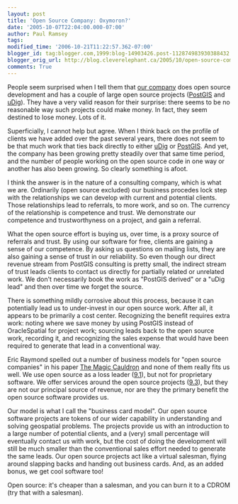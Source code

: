 ```yaml
---
layout: post
title: 'Open Source Company: Oxymoron?'
date: '2005-10-07T22:04:00.000-07:00'
author: Paul Ramsey
tags: 
modified_time: '2006-10-21T11:22:57.362-07:00'
blogger_id: tag:blogger.com,1999:blog-14903426.post-112874983930388432
blogger_orig_url: http://blog.cleverelephant.ca/2005/10/open-source-company-oxymoron.html
comments: True
---
```


People seem surprised when I tell them that [our company](http://www.refractions.net/) does open source development and has a couple of large open source projects ([PostGIS](http://postgis.refractions.net/) and [uDig](http://udig.refractions.net/)). They have a very valid reason for their surprise: there seems to be no reasonable way such projects could make money. In fact, they seem destined to lose money. Lots of it.

Superficially, I cannot help but agree. When I think back on the profile of clients we have added over the past several years, there does not seem to be that much work that ties back directly to either [uDig](http://udig.refractions.net/) or [PostGIS](http://postgis.refractions.net/). And yet, the company has been growing pretty steadily over that same time period, and the number of people working on the open source code in one way or another has also been growing. So clearly something is afoot.

I think the answer is in the nature of a consulting company, which is what we are. Ordinarily (open source excluded) our business procedes lock step with the relationships we can develop with current and potential clients. Those relationships lead to referrals, to more work, and so on. The currency of the relationship is competence and trust. We demonstrate our competence and trustworthyness on a project, and gain a referral.

What the open source effort is buying us, over time, is a proxy source of referrals and trust. By using our software for free, clients are gaining a sense of our competence. By asking us questions on mailing lists, they are also gaining a sense of trust in our reliability. So even though our direct revenue stream from PostGIS consulting is pretty small, the indirect stream of trust leads clients to contact us directly for partially related or unrelated work. We don't necessarily book the work as "PostGIS derived" or a "uDig lead" and then over time we forget the source.

There is something mildly corrosive about this process, because it can potentially lead us to under-invest in our open source work. After all, it appears to be primarily a cost center. Recognizing the benefit requires extra work: noting where we save money by using PostGIS instead of OracleSpatial for project work; sourcing leads back to the open source work, recording it, and recognizing the sales expense that would have been required to generate that lead in a conventional way.

Eric Raymond spelled out a number of business models for "open source companies" in his paper [The Magic Cauldron](http://www.catb.org/%7Eesr/writings/magic-cauldron/magic-cauldron.html) and none of them really fits us well. We use open source as a loss leader ([9.1](http://www.catb.org/%7Eesr/writings/magic-cauldron/magic-cauldron-9.html#ss9.1)), but not for proprietary software. We offer services around the open source projects ([9.3](http://www.catb.org/%7Eesr/writings/magic-cauldron/magic-cauldron-9.html#ss9.3)), but they are not our principal source of revenue, nor are they the primary benefit the open source software provides us.

Our model is what I call the "business card model". Our open source software projects are tokens of our wider capability in understanding and solving geospatial problems. The projects provide us with an introduction to a large number of potential clients, and a (very) small percentage will eventually contact us with work, but the cost of doing the development will still be much smaller than the conventional sales effort needed to generate the same leads.  Our open source projects act like a virtual salesman, flying around slapping backs and handing out business cards.  And, as an added bonus, we get cool software too!

Open source: it's cheaper than a salesman, and you can burn it to a CDROM (try that with a salesman).